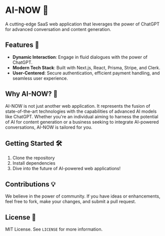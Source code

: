 # AI-NOW 🚀

A cutting-edge SaaS web application that leverages the power of ChatGPT for advanced conversation and content generation.

## Features 🌟

- **Dynamic Interaction**: Engage in fluid dialogues with the power of ChatGPT.
- **Modern Tech Stack**: Built with Next.js, React, Prisma, Stripe, and Clerk.
- **User-Centered**: Secure authentication, efficient payment handling, and seamless user experience.

## Why AI-NOW? 🤖

AI-NOW is not just another web application. It represents the fusion of state-of-the-art technologies with the capabilities of advanced AI models like ChatGPT. Whether you're an individual aiming to harness the potential of AI for content generation or a business seeking to integrate AI-powered conversations, AI-NOW is tailored for you.

## Getting Started 🛠

1. Clone the repository
2. Install dependencies
3. Dive into the future of AI-powered web applications!

## Contributions 💡

We believe in the power of community. If you have ideas or enhancements, feel free to fork, make your changes, and submit a pull request.

## License 📜

MIT License. See `LICENSE` for more information.

